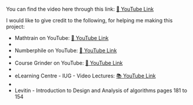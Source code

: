 You can find the video here through this link: [🎥 YouTube Link](https://youtu.be/Iqo6BUYzw2s?si=RohcGZki4PbT7YEx)

I would like to give credit to the following, for helping me making this project:

- Mathtrain on YouTube: [🔢 YouTube Link](https://youtu.be/xrUCL7tGKaI?si=SqDS73-Af5YKBUnO)
- 
- Numberphile on YouTube: [🔢 YouTube Link](https://youtu.be/HJ_PP5rqLg0?si=Dl2POB2EAJbYIglQ)
- 
- Course Grinder on YouTube: [🔢 YouTube Link](https://youtu.be/2qCr8H6tU44?si=cEMpjOjmAv7jGyCv)
- 
- eLearning Centre - IUG - Video Lectures: [📚 YouTube Link](https://youtu.be/IsHitQucyt8?si=IJBR2jOb1KFaaGcE)
- 
- Levitin - Introduction to Design and Analysis of algorithms pages 181 to 154
